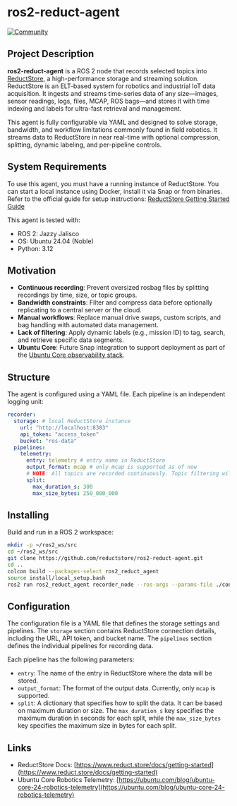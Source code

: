 # ros2-reduct-agent

[![Community](https://img.shields.io/discourse/status?server=https%3A%2F%2Fcommunity.reduct.store
)](https://community.reduct.store/signup)

## Project Description

**ros2-reduct-agent** is a ROS 2 node that records selected topics into [ReductStore](https://www.reduct.store/), a high-performance storage and streaming solution. ReductStore is an ELT-based system for robotics and industrial IoT data acquisition. It ingests and streams time-series data of any size—images, sensor readings, logs, files, MCAP, ROS bags—and stores it with time indexing and labels for ultra-fast retrieval and management.

This agent is fully configurable via YAML and designed to solve storage, bandwidth, and workflow limitations commonly found in field robotics. It streams data to ReductStore in near real-time with optional compression, splitting, dynamic labeling, and per-pipeline controls.

## System Requirements

To use this agent, you must have a running instance of ReductStore. You can start a local instance using Docker, install it via Snap or from binaries. Refer to the official guide for setup instructions: [ReductStore Getting Started Guide](https://www.reduct.store/docs/getting-started)


This agent is tested with:
- ROS 2: Jazzy Jalisco
- OS: Ubuntu 24.04 (Noble)
- Python: 3.12

## Motivation

* **Continuous recording**: Prevent oversized rosbag files by splitting recordings by time, size, or topic groups.
* **Bandwidth constraints**: Filter and compress data before optionally replicating to a central server or the cloud.
* **Manual workflows**: Replace manual drive swaps, custom scripts, and bag handling with automated data management.
* **Lack of filtering**: Apply dynamic labels (e.g., mission ID) to tag, search, and retrieve specific data segments.
* **Ubuntu Core**: Future Snap integration to support deployment as part of the [Ubuntu Core observability stack](https://ubuntu.com/blog/ubuntu-core-24-robotics-telemetry).

## Structure

The agent is configured using a YAML file. Each pipeline is an independent logging unit:

```yaml
recorder:
  storage: # local ReductStore instance
    url: "http://localhost:8383"   
    api_token: "access_token"
    bucket: "ros-data"
  pipelines:
    telemetry:
      entry: telemetry # entry name in ReductStore
      output_format: mcap # only mcap is supported as of now
      # NOTE: All topics are recorded continuously. Topic filtering will be supported in future versions.
      split:
        max_duration_s: 300
        max_size_bytes: 250_000_000
```

## Installing

Build and run in a ROS 2 workspace:

```bash
mkdir -p ~/ros2_ws/src
cd ~/ros2_ws/src
git clone https://github.com/reductstore/ros2-reduct-agent.git
cd ..
colcon build --packages-select ros2_reduct_agent
source install/local_setup.bash
ros2 run ros2_reduct_agent recorder_node --ros-args --params-file ./config.yaml
```

## Configuration

The configuration file is a YAML file that defines the storage settings and pipelines. The `storage` section contains ReductStore connection details, including the URL, API token, and bucket name. The `pipelines` section defines the individual pipelines for recording data.

Each pipeline has the following parameters:
* `entry`: The name of the entry in ReductStore where the data will be stored.
* `output_format`: The format of the output data. Currently, only `mcap` is supported.
* `split`: A dictionary that specifies how to split the data. It can be based on maximum duration or size. The `max_duration_s` key specifies the maximum duration in seconds for each split, while the `max_size_bytes` key specifies the maximum size in bytes for each split.


## Links

* ReductStore Docs: [https://www.reduct.store/docs/getting-started](https://www.reduct.store/docs/getting-started)
* Ubuntu Core Robotics Telemetry: [https://ubuntu.com/blog/ubuntu-core-24-robotics-telemetry](https://ubuntu.com/blog/ubuntu-core-24-robotics-telemetry)
